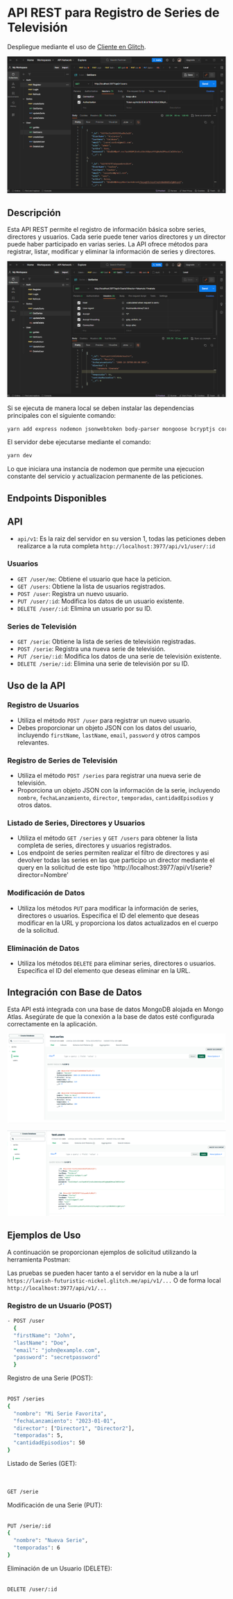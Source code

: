 # API REST para Registro de Series de Televisión

Despliegue mediante el uso de [Cliente en Glitch](http://lavish-futuristic-nickel.glitch.me/api/v1/users).

![Logo de la aplicación](utils/img/postman1.png)

## Descripción

Esta API REST permite el registro de información básica sobre series, directores y usuarios. Cada serie puede tener varios directores y un director puede haber participado en varias series. La API ofrece métodos para registrar, listar, modificar y eliminar la información de series y directores.

![Logo de la aplicación](utils/img/postman2.png)

Si se ejecuta de manera local se deben instalar las dependencias principales con el siguiente comando:

```bash
yarn add express nodemon jsonwebtoken body-parser mongoose bcryptjs cors
```

El servidor debe ejecutarse mediante el comando:
```bash
yarn dev
```
Lo que iniciara una instancia de nodemon que permite una ejecucion constante del servicio y actualizacion permanente de las peticiones.
## Endpoints Disponibles

## API
- `api/v1`: Es la raiz del servidor en su version 1, todas las peticiones deben realizarce a la ruta completa  `http://localhost:3977/api/v1/user/:id`
### Usuarios
- `GET /user/me`: Obtiene el usuario que hace la peticion.
- `GET /users`: Obtiene la lista de usuarios registrados.
- `POST /user`: Registra un nuevo usuario.
- `PUT /user/:id`: Modifica los datos de un usuario existente.
- `DELETE /user/:id`: Elimina un usuario por su ID.

### Series de Televisión
- `GET /serie`: Obtiene la lista de series de televisión registradas.
- `POST /serie`: Registra una nueva serie de televisión.
- `PUT /serie/:id`: Modifica los datos de una serie de televisión existente.
- `DELETE /serie/:id`: Elimina una serie de televisión por su ID.

## Uso de la API

### Registro de Usuarios
- Utiliza el método `POST /user` para registrar un nuevo usuario.
- Debes proporcionar un objeto JSON con los datos del usuario, incluyendo `firstName`, `lastName`, `email`, `password` y otros campos relevantes.

### Registro de Series de Televisión
- Utiliza el método `POST /series` para registrar una nueva serie de televisión.
- Proporciona un objeto JSON con la información de la serie, incluyendo `nombre`, `fechaLanzamiento`, `director`, `temporadas`, `cantidadEpisodios` y otros datos.


### Listado de Series, Directores y Usuarios
- Utiliza el método `GET /series` y `GET /users` para obtener la lista completa de series, directores y usuarios registrados.
- Los endpoint de series permiten realizar el filtro de directores y asi devolver todas las series en las que participo un director mediante el query en la solicitud de este tipo 'http://localhost:3977/api/v1/serie?director=Nombre'

### Modificación de Datos
- Utiliza los métodos `PUT` para modificar la información de series, directores o usuarios. Especifica el ID del elemento que deseas modificar en la URL y proporciona los datos actualizados en el cuerpo de la solicitud.

### Eliminación de Datos
- Utiliza los métodos `DELETE` para eliminar series, directores o usuarios. Especifica el ID del elemento que deseas eliminar en la URL.

## Integración con Base de Datos
Esta API está integrada con una base de datos MongoDB alojada en Mongo Atlas. Asegúrate de que la conexión a la base de datos esté configurada correctamente en la aplicación.

![Logo de la aplicación](utils/img/db.png)

![Logo de la aplicación](utils/img/db2.png)


## Ejemplos de Uso
A continuación se proporcionan ejemplos de solicitud utilizando la herramienta Postman:

Las pruebas se pueden hacer tanto a el servidor en la nube a la url `https://lavish-futuristic-nickel.glitch.me/api/v1/...`
O de forma local `http://localhost:3977/api/v1/...`

### Registro de un Usuario (POST)
```bash
- POST /user
  {
  "firstName": "John",
  "lastName": "Doe",
  "email": "john@example.com",
  "password": "secretpassword"
  }
```
Registro de una Serie (POST):

```bash

POST /series
{
  "nombre": "Mi Serie Favorita",
  "fechaLanzamiento": "2023-01-01",
  "director": ["Director1", "Director2"],
  "temporadas": 5,
  "cantidadEpisodios": 50
}
```

Listado de Series (GET):
```bash


GET /serie
```
Modificación de una Serie (PUT):

```bash

PUT /serie/:id
{
  "nombre": "Nueva Serie",
  "temporadas": 6
}
```

Eliminación de un Usuario (DELETE):

```bash

DELETE /user/:id
```

